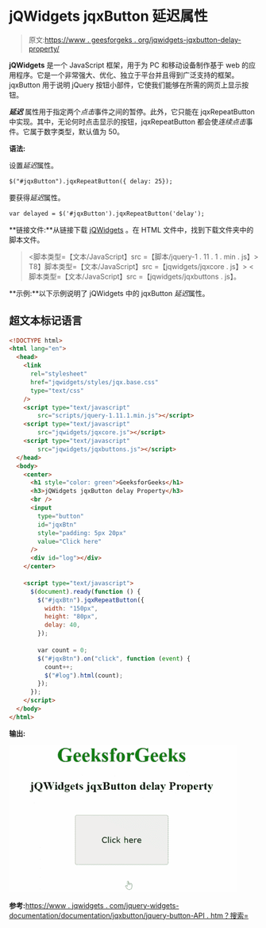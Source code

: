 # jQWidgets jqxButton 延迟属性

> 原文:[https://www . geesforgeks . org/jqwidgets-jqxbutton-delay-property/](https://www.geeksforgeeks.org/jqwidgets-jqxbutton-delay-property/)

**jQWidgets** 是一个 JavaScript 框架，用于为 PC 和移动设备制作基于 web 的应用程序。它是一个非常强大、优化、独立于平台并且得到广泛支持的框架。jqxButton 用于说明 jQuery 按钮小部件，它使我们能够在所需的网页上显示按钮。

***延迟*** 属性用于指定两个*点击*事件之间的暂停。此外，它只能在 jqxRepeatButton 中实现。其中，无论何时点击显示的按钮，jqxRepeatButton 都会使*连续点击*事件。它属于数字类型，默认值为 50。

**语法:**

设置*延迟*属性。

```html
$("#jqxButton").jqxRepeatButton({ delay: 25});
```

要获得*延迟*属性。

```html
var delayed = $('#jqxButton').jqxRepeatButton('delay');
```

**链接文件:**从链接下载 [jQWidgets](https://www.jqwidgets.com/download/) 。在 HTML 文件中，找到下载文件夹中的脚本文件。

> <link rel="”stylesheet”" href="”jqwidgets/styles/jqx.base.css”" type="”text/css”">
> <脚本类型=【文本/JavaScript】src =【脚本/jquery-1 . 11 . 1 . min . js】></脚本>
> T8】脚本类型=【文本/JavaScript】src =【jqwidgets/jqxcore . js】></脚本>
> <脚本类型=【文本/JavaScript】src =【jqwidgets/jqxbuttons . js】。

**示例:**以下示例说明了 jQWidgets 中的 jqxButton *延迟*属性。

## 超文本标记语言

```html
<!DOCTYPE html>
<html lang="en">
  <head>
    <link
      rel="stylesheet"
      href="jqwidgets/styles/jqx.base.css"
      type="text/css"
    />
    <script type="text/javascript" 
        src="scripts/jquery-1.11.1.min.js"></script>
    <script type="text/javascript" 
        src="jqwidgets/jqxcore.js"></script>
    <script type="text/javascript" 
        src="jqwidgets/jqxbuttons.js"></script>
  </head>
  <body>
    <center>
      <h1 style="color: green">GeeksforGeeks</h1>
      <h3>jQWidgets jqxButton delay Property</h3>
      <br />
      <input
        type="button"
        id="jqxBtn"
        style="padding: 5px 20px"
        value="Click here"
      />
      <div id="log"></div>
    </center>

    <script type="text/javascript">
      $(document).ready(function () {
        $("#jqxBtn").jqxRepeatButton({
          width: "150px",
          height: "80px",
          delay: 40,
        });

        var count = 0;
        $("#jqxBtn").on("click", function (event) {
          count++;
          $("#log").html(count);
        });
      });
    </script>
  </body>
</html>
```

**输出:**

![](img/4cca8aeee72e7277a55c523c361acb2d.png)

**参考:**[https://www . jqwidgets . com/jquery-widgets-documentation/documentation/jqxbutton/jquery-button-API . htm？搜索=](https://www.jqwidgets.com/jquery-widgets-documentation/documentation/jqxbutton/jquery-button-api.htm?search=)